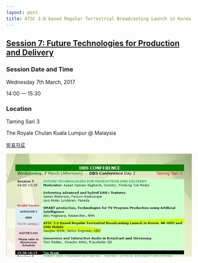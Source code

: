 ```yaml
---
layout: post
title: ATSC 3.0 based Regular Terrestrial Broadcasting Launch in Korea. 4K-UHD and UHD-Mobile @ ABU DBS 2018
---
```


## [Session 7: Future Technologies for Production and Delivery](http://dbs.abu.org.my/)

### Session Date and Time 
Wednesday 7th March, 2017

14:00 — 15:30

### Location 
Taming Sari 3 

The Royale Chulan Kuala Lumpur @ Malaysia


[발표자료](https://www.slideshare.net/SunghoJeon/)

![그림 1](/images/ABUDBS2018.jpg)
